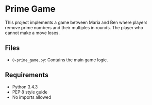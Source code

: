 # Prime Game

This project implements a game between Maria and Ben where players remove prime numbers and their multiples in rounds. The player who cannot make a move loses.

## Files

- `0-prime_game.py`: Contains the main game logic.

## Requirements

- Python 3.4.3
- PEP 8 style guide
- No imports allowed
